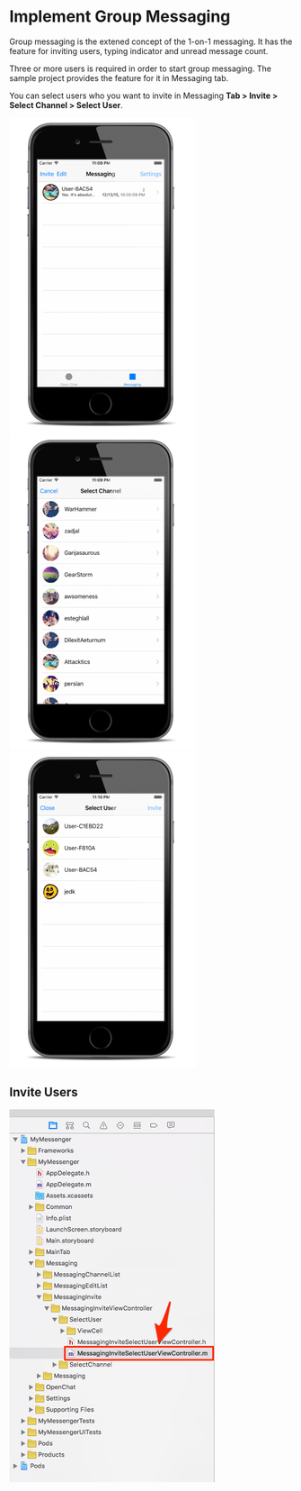 # Implement Group Messaging

Group messaging is the extened concept of the 1-on-1 messaging. It has the feature for inviting users, typing indicator and unread message count.


Three or more users is required in order to start group messaging. The sample project provides the feature for it in Messaging tab.

You can select users who you want to invite in Messaging **Tab > Invite > Select Channel > Select User**. 

![Messaging Tab](img/010_Screenshot.png) ![Select Channel](img/011_Screenshot.png) ![Select User](img/012_Screenshot.png)


## Invite Users

![MessagingInviteSelectUserViewController.m](img/013_MessagingInviteSelectUserViewController_m.png)

